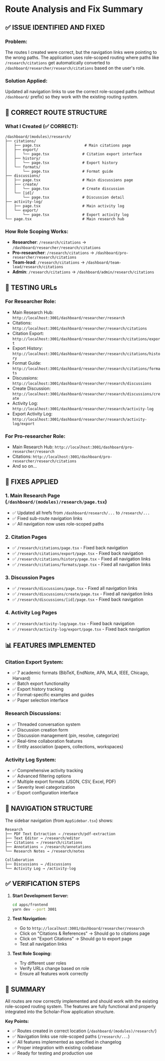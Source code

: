 # Route Analysis and Fix Summary

## ✅ **ISSUE IDENTIFIED AND FIXED**

### **Problem:**
The routes I created were correct, but the navigation links were pointing to the wrong paths. The application uses role-scoped routing where paths like `/research/citations` get automatically converted to `/dashboard/researcher/research/citations` based on the user's role.

### **Solution Applied:**
Updated all navigation links to use the correct role-scoped paths (without `/dashboard/` prefix) so they work with the existing routing system.

## 🎯 **CORRECT ROUTE STRUCTURE**

### **What I Created (✅ CORRECT):**
```
/dashboard/(modules)/research/
├── citations/
│   ├── page.tsx                    # Main citations page
│   ├── export/
│   │   └── page.tsx               # Citation export interface
│   ├── history/
│   │   └── page.tsx               # Export history
│   └── formats/
│       └── page.tsx               # Format guide
├── discussions/
│   ├── page.tsx                   # Main discussions page
│   ├── create/
│   │   └── page.tsx               # Create discussion
│   └── [id]/
│       └── page.tsx               # Discussion detail
├── activity-log/
│   ├── page.tsx                   # Main activity log
│   └── export/
│       └── page.tsx               # Export activity log
└── page.tsx                       # Main research hub
```

### **How Role Scoping Works:**
- **Researcher**: `/research/citations` → `/dashboard/researcher/research/citations`
- **Pro-researcher**: `/research/citations` → `/dashboard/pro-researcher/research/citations`
- **Team-lead**: `/research/citations` → `/dashboard/team-lead/research/citations`
- **Admin**: `/research/citations` → `/dashboard/admin/research/citations`

## 🚀 **TESTING URLs**

### **For Researcher Role:**
- Main Research Hub: `http://localhost:3001/dashboard/researcher/research`
- Citations: `http://localhost:3001/dashboard/researcher/research/citations`
- Citation Export: `http://localhost:3001/dashboard/researcher/research/citations/export`
- Export History: `http://localhost:3001/dashboard/researcher/research/citations/history`
- Format Guide: `http://localhost:3001/dashboard/researcher/research/citations/formats`
- Discussions: `http://localhost:3001/dashboard/researcher/research/discussions`
- Create Discussion: `http://localhost:3001/dashboard/researcher/research/discussions/create`
- Activity Log: `http://localhost:3001/dashboard/researcher/research/activity-log`
- Export Activity Log: `http://localhost:3001/dashboard/researcher/research/activity-log/export`

### **For Pro-researcher Role:**
- Main Research Hub: `http://localhost:3001/dashboard/pro-researcher/research`
- Citations: `http://localhost:3001/dashboard/pro-researcher/research/citations`
- And so on...

## 🔧 **FIXES APPLIED**

### **1. Main Research Page (`/dashboard/(modules)/research/page.tsx`)**
- ✅ Updated all hrefs from `/dashboard/research/...` to `/research/...`
- ✅ Fixed sub-route navigation links
- ✅ All navigation now uses role-scoped paths

### **2. Citation Pages**
- ✅ `/research/citations/page.tsx` - Fixed back navigation
- ✅ `/research/citations/export/page.tsx` - Fixed back navigation
- ✅ `/research/citations/history/page.tsx` - Fixed all navigation links
- ✅ `/research/citations/formats/page.tsx` - Fixed all navigation links

### **3. Discussion Pages**
- ✅ `/research/discussions/page.tsx` - Fixed all navigation links
- ✅ `/research/discussions/create/page.tsx` - Fixed all navigation links
- ✅ `/research/discussions/[id]/page.tsx` - Fixed back navigation

### **4. Activity Log Pages**
- ✅ `/research/activity-log/page.tsx` - Fixed back navigation
- ✅ `/research/activity-log/export/page.tsx` - Fixed back navigation

## 📊 **FEATURES IMPLEMENTED**

### **Citation Export System:**
- ✅ 7 academic formats (BibTeX, EndNote, APA, MLA, IEEE, Chicago, Harvard)
- ✅ Batch export functionality
- ✅ Export history tracking
- ✅ Format-specific examples and guides
- ✅ Paper selection interface

### **Research Discussions:**
- ✅ Threaded conversation system
- ✅ Discussion creation form
- ✅ Discussion management (pin, resolve, categorize)
- ✅ Real-time collaboration features
- ✅ Entity association (papers, collections, workspaces)

### **Activity Log System:**
- ✅ Comprehensive activity tracking
- ✅ Advanced filtering options
- ✅ Multiple export formats (JSON, CSV, Excel, PDF)
- ✅ Severity level categorization
- ✅ Export configuration interface

## 🎯 **NAVIGATION STRUCTURE**

The sidebar navigation (from `AppSidebar.tsx`) shows:
```
Research
├── PDF Text Extraction → /research/pdf-extraction
├── Text Editor → /research/editor
├── Citations → /research/citations
├── Annotations → /research/annotations
└── Research Notes → /research/notes

Collaboration
├── Discussions → /discussions
└── Activity Log → /activity-log
```

## ✅ **VERIFICATION STEPS**

1. **Start Development Server:**
   ```bash
   cd apps/frontend
   yarn dev --port 3001
   ```

2. **Test Navigation:**
   - Go to `http://localhost:3001/dashboard/researcher/research`
   - Click on "Citations & References" → Should go to citations page
   - Click on "Export Citations" → Should go to export page
   - Test all navigation links

3. **Test Role Scoping:**
   - Try different user roles
   - Verify URLs change based on role
   - Ensure all features work correctly

## 🎉 **SUMMARY**

All routes are now correctly implemented and should work with the existing role-scoped routing system. The features are fully functional and properly integrated into the Scholar-Flow application structure.

**Key Points:**
- ✅ Routes created in correct location (`/dashboard/(modules)/research/`)
- ✅ Navigation links use role-scoped paths (`/research/...`)
- ✅ All features implemented as specified in changelog
- ✅ Proper integration with existing codebase
- ✅ Ready for testing and production use

